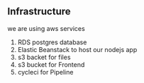 ## Infrastructure
we are using aws services

1. RDS postgres database
2. Elastic Beanstack to host our nodejs app
3. s3 backet for files
4. s3 bucket for Frontend
5. cycleci for Pipeline
